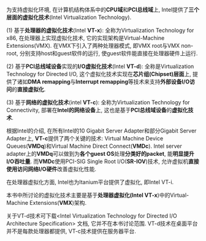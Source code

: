 为支持虚拟化环境, 在计算机结构体系中的**CPU域**和**PCI总线域**上, Intel提供了**三个层面的虚拟化技术**(Intel Virtualization Technology).

(1) 基于**处理器的虚拟化技术**(Intel **VT\-x**): 全称为Virtualization Technology for x86, 在处理器上实现虚拟化技术, 它的实现架构是Virtual\-Machine Extensions(VMX). 在VMX下引入了两种处理器模式, 即VMX root与VMX non\-root, 分别支持host和guest软件的运行, 使guest软件能直接在处理器硬件上运行.

(2) 基于**PCI总线域设备**实现的**I/O虚拟化技术**(Intel **VT\-d**): 全称是Virtualization Technology for Directed I/O, 这个虚拟化技术实现在**芯片组(Chipset)层面**上, 提供了诸如**DMA remapping**与**Interrupt remapping**等技术来支持**外部设备I/O访问**的**直接虚拟化**.

(3) 基于**网络的虚拟化技术**(intel **VT\-c**): 全称为Virtualization Technology for Connectivity, 部署在**Intel的网络设备**上, 这也是基于**PCI总线域设备**的**虚拟化技术**.

根据Intel的介绍, 在所有Intel的10 Gigabit Server Adapter和部分Gigabit Server Adapter上, **VT\-c**提供了两个关键的技术: Virtual Machine Device Queues(**VMDq**)和Virtual Machine Direct Connect(**VMDc**). Intel server adapter上的**VMDq**可以做到为**各个guest OS**处理**分类好的packet**, 能**明显提升I/O吞吐量**. 而**VMDc**使用PCI\-SIG Single Root I/O(**SR\-IOV**)技术, 允许虚拟机**直接使用访问网络I/O硬件**改善虚拟化性能.

在处理器虚拟化方面, Intel也为Itanium平台提供了虚拟化, 即Intel VT-i. 

本书中所讨论的虚拟化技术主要是基于**处理器虚拟化(Intel VT\-x**)中的Virtual\-Machine Extensions(**VMX**)架构. 

关于VT\-d技术可下载\<Intel Virtualization Technology for Directed I/O Architecture Specification\> 文档, 它并不在本书讨论范围. VT\-d技术在桌面平台并不是每款处理器都提供, VT\-c技术提供在服务器平台.